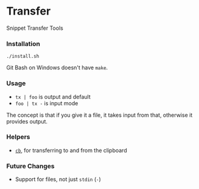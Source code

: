 # Transfer

Snippet Transfer Tools

### Installation

`./install.sh`

Git Bash on Windows doesn't have `make`.

### Usage

* `tx | foo` is output and default
* `foo | tx -` is input mode

The concept is that if you give it a file, it takes input from that,
otherwise it provides output.

### Helpers

* [`cb`](README_CB.md), for transferring to and from the clipboard

### Future Changes

* Support for files, not just `stdin` (`-`)
